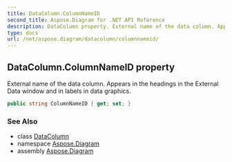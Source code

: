```yaml
---
title: DataColumn.ColumnNameID
second_title: Aspose.Diagram for .NET API Reference
description: DataColumn property. External name of the data column. Appears in the headings in the External Data window and in labels in data graphics
type: docs
url: /net/aspose.diagram/datacolumn/columnnameid/
---
```

## DataColumn.ColumnNameID property

External name of the data column. Appears in the headings in the External Data window and in labels in data graphics.

```csharp
public string ColumnNameID { get; set; }
```

### See Also

* class [DataColumn](../)
* namespace [Aspose.Diagram](../../datacolumn/)
* assembly [Aspose.Diagram](../../../)



